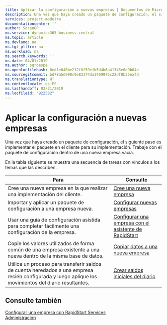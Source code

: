 ```yaml
---
title: Aplicar la configuración a nuevas empresas | Documentos de Microsoft
description: Una vez que haya creado un paquete de configuración, el siguiente paso es implementar el paquete en el cliente para su implementación. Use la configuración con una nueva empresa vacía.
services: project-madeira
documentationcenter: ''
author: SorenGP
ms.service: dynamics365-business-central
ms.topic: article
ms.devlang: na
ms.tgt_pltfrm: na
ms.workload: na
ms.search.keywords: ''
ms.date: 04/01/2019
ms.author: sgroespe
ms.openlocfilehash: 0ed1e040be212f8f59efb5d4b6a41346e6d9b84e
ms.sourcegitcommit: bd78a5d990c9e83174da1409076c22df8b35eafd
ms.translationtype: HT
ms.contentlocale: es-ES
ms.lasthandoff: 03/31/2019
ms.locfileid: "922582"
---
```

# <a name="apply-configurations-to-new-companies"></a>Aplicar la configuración a nuevas empresas
Una vez que haya creado un paquete de configuración, el siguiente paso es implementar el paquete en el cliente para su implementación. Trabaje con el paquete de configuración dentro de una nueva empresa vacía.  

 En la tabla siguiente se muestra una secuencia de tareas con vínculos a los temas que las describen.

|**Para**|**Consulte**|  
|------------|-------------|  
|Cree una nueva empresa en la que realizar una implementación del cliente.|[Cree una nueva empresa](admin-how-to-create-a-new-company.md)|  
|Importar y aplicar un paquete de configuración a una empresa nueva.|[Configurar nuevas empresas](admin-how-to-configure-new-companies.md)|  
|Usar una guía de configuración asistida para completar fácilmente una configuración de la empresa.|[Configurar una empresa con el asistente de RapidStart](admin-how-to-configure-a-company-with-the-rapidstart-wizard.md)|
|Copie los valores utilizados de forma común de una empresa existente a una nueva dentro de la misma base de datos.|[Copiar datos a una nueva empresa](admin-how-to-copy-data-to-new-companies.md)|  
|Utilice un proceso para transferir saldos de cuenta heredados a una empresa recién configurada y luego aplique los movimientos del diario resultantes.|[Crear saldos iniciales del diario](admin-how-to-create-journal-opening-balances.md)|  

## <a name="see-also"></a>Consulte también  
[Configurar una empresa con RapidStart Services](admin-set-up-a-company-with-rapidstart.md)  
[Administración](admin-setup-and-administration.md)
